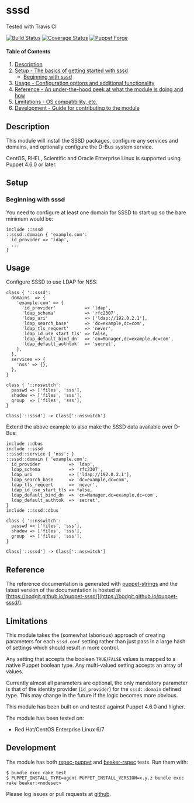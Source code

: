 # sssd

Tested with Travis CI

[![Build Status](https://travis-ci.org/bodgit/puppet-sssd.svg?branch=master)](https://travis-ci.org/bodgit/puppet-sssd)
[![Coverage Status](https://coveralls.io/repos/bodgit/puppet-sssd/badge.svg?branch=master&service=github)](https://coveralls.io/github/bodgit/puppet-sssd?branch=master)
[![Puppet Forge](http://img.shields.io/puppetforge/v/bodgit/sssd.svg)](https://forge.puppetlabs.com/bodgit/sssd)

#### Table of Contents

1. [Description](#description)
2. [Setup - The basics of getting started with sssd](#setup)
    * [Beginning with sssd](#beginning-with-sssd)
3. [Usage - Configuration options and additional functionality](#usage)
4. [Reference - An under-the-hood peek at what the module is doing and how](#reference)
5. [Limitations - OS compatibility, etc.](#limitations)
6. [Development - Guide for contributing to the module](#development)

## Description

This module will install the SSSD packages, configure any services and domains,
and optionally configure the D-Bus system service.

CentOS, RHEL, Scientific and Oracle Enterprise Linux is supported using Puppet
4.6.0 or later.

## Setup

### Beginning with sssd

You need to configure at least one domain for SSSD to start up so the bare
minimum would be:

```puppet
include ::sssd
::sssd::domain { 'example.com':
  id_provider => 'ldap',
  ...
}
```

## Usage

Configure SSSD to use LDAP for NSS:

```puppet
class { '::sssd':
  domains  => {
    'example.com' => {
      'id_provider'           => 'ldap',
      'ldap_schema'           => 'rfc2307',
      'ldap_uri'              => ['ldap://192.0.2.1'],
      'ldap_search_base'      => 'dc=example,dc=com',
      'ldap_tls_reqcert'      => 'never',
      'ldap_id_use_start_tls' => false,
      'ldap_default_bind_dn'  => 'cn=Manager,dc=example,dc=com',
      'ldap_default_authtok'  => 'secret',
    },
  },
  services => {
    'nss' => {},
  },
}

class { '::nsswitch':
  passwd => ['files', 'sss'],
  shadow => ['files', 'sss'],
  group  => ['files', 'sss'],
}

Class['::sssd'] -> Class['::nsswitch']
```

Extend the above example to also make the SSSD data available over D-Bus:

```puppet
include ::dbus
include ::sssd
::sssd::service { 'nss': }
::sssd::domain { 'example.com':
  id_provider           => 'ldap',
  ldap_schema           => 'rfc2307',
  ldap_uri              => ['ldap://192.0.2.1'],
  ldap_search_base      => 'dc=example,dc=com',
  ldap_tls_reqcert      => 'never',
  ldap_id_use_start_tls => false,
  ldap_default_bind_dn  => 'cn=Manager,dc=example,dc=com',
  ldap_default_authtok  => 'secret',
}
include ::sssd::dbus

class { '::nsswitch':
  passwd => ['files', 'sss'],
  shadow => ['files', 'sss'],
  group  => ['files', 'sss'],
}

Class['::sssd'] -> Class['::nsswitch']
```

## Reference

The reference documentation is generated with
[puppet-strings](https://github.com/puppetlabs/puppet-strings) and the latest
version of the documentation is hosted at
[https://bodgit.github.io/puppet-sssd/](https://bodgit.github.io/puppet-sssd/).

## Limitations

This module takes the (somewhat laborious) approach of creating parameters for
each `sssd.conf` setting rather than just pass in a large hash of settings
which should result in more control.

Any setting that accepts the boolean `TRUE`/`FALSE` values is mapped to a
native Puppet boolean type. Any multi-valued setting accepts an array of
values.

Currently almost all parameters are optional, the only mandatory parameter is
that of the identity provider (`id_provider`) for the `sssd::domain` defined
type. This may change in the future if the logic becomes more obvious.

This module has been built on and tested against Puppet 4.6.0 and higher.

The module has been tested on:

* Red Hat/CentOS Enterprise Linux 6/7

## Development

The module has both [rspec-puppet](http://rspec-puppet.com) and
[beaker-rspec](https://github.com/puppetlabs/beaker-rspec) tests. Run them
with:

```
$ bundle exec rake test
$ PUPPET_INSTALL_TYPE=agent PUPPET_INSTALL_VERSION=x.y.z bundle exec rake beaker:<nodeset>
```

Please log issues or pull requests at
[github](https://github.com/bodgit/puppet-sssd).
